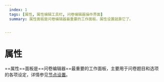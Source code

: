 ```yaml
---
  index: 1
  tags: [属性, 属性编辑工具栏, 问卷编辑器操作界面]
  summary: 属性面板是问卷编辑器最重要的工作面板，属性设置就靠它了。


---
```







# 属性

==属性==面板是==问卷编辑器==最重要的工作面板，主要用于问卷题目和选项的各项设定，详情参见[节点设置](../../11nodeSettings/concept.md)。
